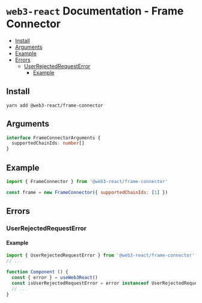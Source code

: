 # `web3-react` Documentation - Frame Connector

- [Install](#install)
- [Arguments](#arguments)
- [Example](#example)
- [Errors](#errors)
  - [UserRejectedRequestError](#userrejectedrequesterror)
    - [Example](#example-1)

## Install
`yarn add @web3-react/frame-connector`

## Arguments
```typescript
interface FrameConnectorArguments {
  supportedChainIds: number[]
}
```

## Example
```javascript
import { FrameConnector } from '@web3-react/frame-connector'

const frame = new FrameConnector({ supportedChainIds: [1] })
```

## Errors

### UserRejectedRequestError

#### Example
```javascript
import { UserRejectedRequestError } from '@web3-react/frame-connector'
// ...

function Component () {
  const { error } = useWeb3React()
  const isUserRejectedRequestError = error instanceof UserRejectedRequestError
  // ...
}
```
